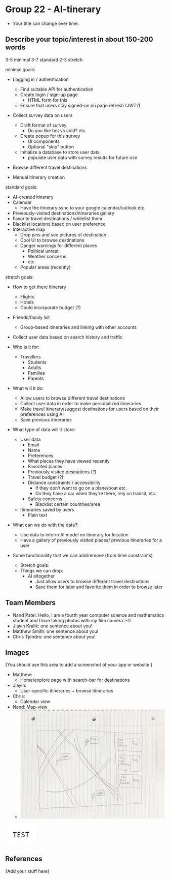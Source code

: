 # Group 22 - AI-tinerary

- Your title can change over time.

## Describe your topic/interest in about 150-200 words

3-5 minimal
3-7 standard
2-3 stretch

minimal goals:

- Logging in / authentication

  - Find suitable API for authentication
  - Create login / sign-up page
    - HTML form for this
  - Ensure that users stay signed-on on page refresh (JWT?)

- Collect survey data on users
  - Draft format of survey
    - Do you like hot vs cold? etc.
  - Create popup for this survey
    - UI components
    - Optional "skip" button
  - Initialize a database to store user data
    - populate user data with survey results for future use
- Browse different travel destinations
- Manual itinerary creation

standard goals:

- AI-created itinerary
- Calendar
  - Have the itinerary sync to your google calendar/outlook etc.
- Previously-visited destinations/itineraries gallery
- Favorite travel destinations / whitelist them
- Blacklist locations based on user preference
- Interactive map
  - Drop pins and see pictures of destination
  - Cool UI to browse destinations
  - Danger warnings for different places
    - Political unrest
    - Weather concerns
    - etc
  - Popular areas (recently)

stretch goals:

- How to get there itinerary
  - Flights
  - Hotels
  - Could incorporate budget (?)
- Friends/family list
  - Group-based itineraries and linking with other accounts
- Collect user data based on search history and traffic

- Who is it for:
  - Travellers
    - Students
    - Adults
    - Families
    - Parents
- What will it do:

  - Allow users to browse different travel destinations
  - Collect user data in order to make personalized itineraries
  - Make travel itinerary/suggest destinations for users based on their preferences using AI
  - Save previous itineraries

- What type of data will it store:
  - User data
    - Email
    - Name
    - Preferences
    - What places they have viewed recently
    - Favorited places
    - Previously visited desinations (?)
    - Travel budget (?)
    - Distance constraints / accessibility
      - If they don't want to go on a plane/boat etc.
      - Do they have a car when they're there, rely on transit, etc.
    - Safety concerns
      - Blacklist certain countries/area
  - Itineraries saved by users
    - Plain text
- What can we do with the data?:

  - Use data to inform AI model on itinerary for location
  - Have a gallery of previously visited places/ previous itineraries for a user

- Some functionality that we can add/remove (from time constraints)
  - Stretch goals:
  - Things we can drop:
    - AI altogether
      - Just allow users to browse different travel destinations
      - Save them for later and favorite them in order to browse later

## Team Members

- Nand Patel: Hello, I am a fourth year computer science and mathematics student and I love taking photos with my film camera :-D
- Jiayin Kralik: one sentence about you!
- Matthew Smith: one sentence about you!
- Chris Tjondro: one sentence about you!

## Images

{You should use this area to add a screenshot of your app or website }

- Matthew:
  - Home/explore page with search-bar for destinations
- Jiayin:
  - User-specific itineraries + browse itineraries
- Chris:
  - Calendar view
- Nand: Map-view
  - ![Calendar view](./images/map-view.jpeg)

<img src ="images/test.png" width="100px">

## References

{Add your stuff here}
